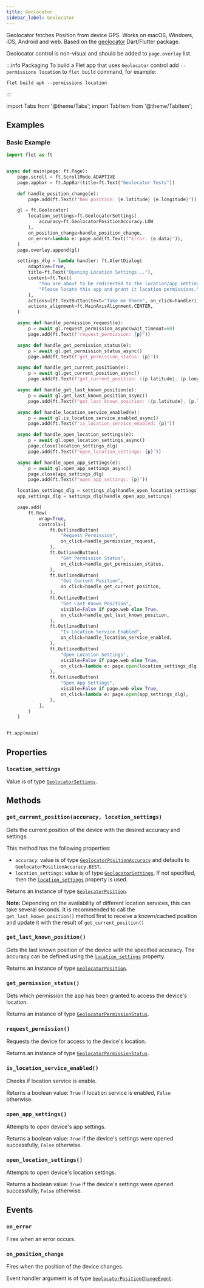 ```yaml
---
title: Geolocator
sidebar_label: Geolocator
---
```


Geolocator fetches Position from device GPS. Works on macOS, Windows, iOS, Android and web.
Based on the [geolocator](https://pub.dev/packages/geolocator) Dart/Flutter package.

Geolocator control is non-visual and should be added to `page.overlay` list.

:::info Packaging
To build a Flet app that uses  `Geolocator` control add `--permissions location` to `flet build` command, for example:

```
flet build apk --permissions location
```
:::

import Tabs from '@theme/Tabs';
import TabItem from '@theme/TabItem';

## Examples

### Basic Example

<Tabs groupId="language">
  <TabItem value="python" label="Python" default>

```python
import flet as ft


async def main(page: ft.Page):
    page.scroll = ft.ScrollMode.ADAPTIVE
    page.appbar = ft.AppBar(title=ft.Text("Geolocator Tests"))

    def handle_position_change(e):
        page.add(ft.Text(f"New position: {e.latitude} {e.longitude}"))

    gl = ft.Geolocator(
        location_settings=ft.GeolocatorSettings(
            accuracy=ft.GeolocatorPositionAccuracy.LOW
        ),
        on_position_change=handle_position_change,
        on_error=lambda e: page.add(ft.Text(f"Error: {e.data}")),
    )
    page.overlay.append(gl)

    settings_dlg = lambda handler: ft.AlertDialog(
        adaptive=True,
        title=ft.Text("Opening Location Settings..."),
        content=ft.Text(
            "You are about to be redirected to the location/app settings. "
            "Please locate this app and grant it location permissions."
        ),
        actions=[ft.TextButton(text="Take me there", on_click=handler)],
        actions_alignment=ft.MainAxisAlignment.CENTER,
    )

    async def handle_permission_request(e):
        p = await gl.request_permission_async(wait_timeout=60)
        page.add(ft.Text(f"request_permission: {p}"))

    async def handle_get_permission_status(e):
        p = await gl.get_permission_status_async()
        page.add(ft.Text(f"get_permission_status: {p}"))

    async def handle_get_current_position(e):
        p = await gl.get_current_position_async()
        page.add(ft.Text(f"get_current_position: ({p.latitude}, {p.longitude})"))

    async def handle_get_last_known_position(e):
        p = await gl.get_last_known_position_async()
        page.add(ft.Text(f"get_last_known_position: ({p.latitude}, {p.longitude})"))

    async def handle_location_service_enabled(e):
        p = await gl.is_location_service_enabled_async()
        page.add(ft.Text(f"is_location_service_enabled: {p}"))

    async def handle_open_location_settings(e):
        p = await gl.open_location_settings_async()
        page.close(location_settings_dlg)
        page.add(ft.Text(f"open_location_settings: {p}"))

    async def handle_open_app_settings(e):
        p = await gl.open_app_settings_async()
        page.close(app_settings_dlg)
        page.add(ft.Text(f"open_app_settings: {p}"))

    location_settings_dlg = settings_dlg(handle_open_location_settings)
    app_settings_dlg = settings_dlg(handle_open_app_settings)

    page.add(
        ft.Row(
            wrap=True,
            controls=[
                ft.OutlinedButton(
                    "Request Permission",
                    on_click=handle_permission_request,
                ),
                ft.OutlinedButton(
                    "Get Permission Status",
                    on_click=handle_get_permission_status,
                ),
                ft.OutlinedButton(
                    "Get Current Position",
                    on_click=handle_get_current_position,
                ),
                ft.OutlinedButton(
                    "Get Last Known Position",
                    visible=False if page.web else True,
                    on_click=handle_get_last_known_position,
                ),
                ft.OutlinedButton(
                    "Is Location Service Enabled",
                    on_click=handle_location_service_enabled,
                ),
                ft.OutlinedButton(
                    "Open Location Settings",
                    visible=False if page.web else True,
                    on_click=lambda e: page.open(location_settings_dlg),
                ),
                ft.OutlinedButton(
                    "Open App Settings",
                    visible=False if page.web else True,
                    on_click=lambda e: page.open(app_settings_dlg),
                ),
            ],
        )
    )


ft.app(main)
```
  </TabItem>
</Tabs>

## Properties

### `location_settings`

Value is of type [`GeolocatorSettings`](/docs/reference/types/geolocatorsettings).

## Methods

### `get_current_position(accuracy, location_settings)`

Gets the current position of the device with the desired accuracy and settings.

This method has the following properties:

* `accuracy`: value is of type [`GeolocatorPositionAccuracy`](/docs/reference/types/geolocatorpositionaccuracy) and
  defaults to `GeolocatorPositionAccuracy.BEST`.
* `location_settings`: value is of type [`GeolocatorSettings`](/docs/reference/types/geolocatorsettings). If not specified, then the [`location_settings`](#location_settings) property is used.

Returns an instance of type [`GeolocatorPosition`](/docs/reference/types/geolocatorposition).

**Note:** Depending on the availability of different location services, this can take several seconds.
It is recommended to call the `get_last_known_position()` method first to receive a known/cached position and update it
with the result of `get_current_position()`

### `get_last_known_position()`

Gets the last known position of the device with the specified accuracy. The accuracy can be defined using the [`location_settings`](#location_settings) property.

Returns an instance of type [`GeolocatorPosition`](/docs/reference/types/geolocatorposition).

### `get_permission_status()`

Gets which permission the app has been granted to access the device's location.

Returns an instance of type [`GeolocatorPermissionStatus`](/docs/reference/types/geolocatorpermissionstatus).

### `request_permission()`

Requests the device for access to the device's location.

Returns an instance of type [`GeolocatorPermissionStatus`](/docs/reference/types/geolocatorpermissionstatus).

### `is_location_service_enabled()`

Checks if location service is enable.

Returns a boolean value: `True` if location service is enabled, `False` otherwise.

### `open_app_settings()`

Attempts to open device's app settings.

Returns a boolean value: `True` if the device's settings were opened successfully, `False` otherwise.

### `open_location_settings()`

Attempts to open device's location settings.

Returns a boolean value: `True` if the device's settings were opened successfully, `False` otherwise.

## Events

### `on_error`

Fires when an error occurs.

### `on_position_change`

Fires when the position of the device changes.

Event handler argument is of type [`GeolocatorPositionChangeEvent`](/docs/reference/types/geolocatorpositionchangeevent).
